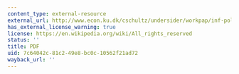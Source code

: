 ```yaml
---
content_type: external-resource
external_url: http://www.econ.ku.dk/cschultz/undersider/workpap/inf-pol-and-account.pdf
has_external_license_warning: true
license: https://en.wikipedia.org/wiki/All_rights_reserved
status: ''
title: PDF
uid: 7c64042c-81c2-49e8-bc0c-10562f21ad72
wayback_url: ''
---
```

